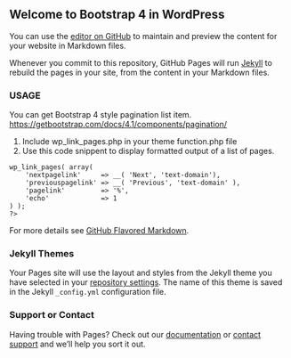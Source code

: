 ## Welcome to Bootstrap 4 in WordPress 

You can use the [editor on GitHub](https://github.com/themeperch/Bootstrap-4-in-Wordpress/edit/master/index.md) to maintain and preview the content for your website in Markdown files.

Whenever you commit to this repository, GitHub Pages will run [Jekyll](https://jekyllrb.com/) to rebuild the pages in your site, from the content in your Markdown files.

### USAGE

You can get Bootstrap 4 style pagination list item. 
https://getbootstrap.com/docs/4.1/components/pagination/
1. Include wp_link_pages.php in your theme function.php file
2. Use this code snippent to display formatted output of a list of pages.
```<?php
wp_link_pages( array(					
	'nextpagelink'     => __( 'Next', 'text-domain'),
	'previouspagelink' => __( 'Previous', 'text-domain' ),
	'pagelink'         => '%',
	'echo'             => 1
) );
?>
```

For more details see [GitHub Flavored Markdown](https://guides.github.com/features/mastering-markdown/).

### Jekyll Themes

Your Pages site will use the layout and styles from the Jekyll theme you have selected in your [repository settings](https://github.com/themeperch/Bootstrap-4-in-Wordpress/settings). The name of this theme is saved in the Jekyll `_config.yml` configuration file.

### Support or Contact

Having trouble with Pages? Check out our [documentation](https://help.github.com/categories/github-pages-basics/) or [contact support](https://github.com/contact) and we’ll help you sort it out.
